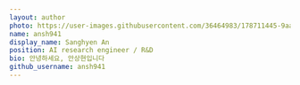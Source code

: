 ```yaml
---
layout: author
photo: https://user-images.githubusercontent.com/36464983/178711445-9aa1849d-7d46-4fdd-b8de-6fe21a42f6a0.jpg
name: ansh941
display_name: Sanghyen An
position: AI research engineer / R&D
bio: 안녕하세요, 안상현입니다
github_username: ansh941
---
```

